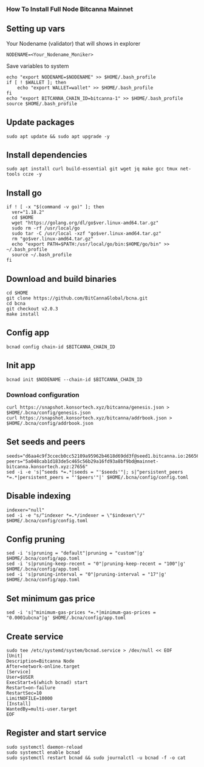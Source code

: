 ### How To Install Full Node Bitcanna Mainnet

## Setting up vars
Your Nodename (validator) that will shows in explorer
```
NODENAME=<Your_Nodename_Moniker>
```

Save variables to system
```
echo "export NODENAME=$NODENAME" >> $HOME/.bash_profile
if [ ! $WALLET ]; then
	echo "export WALLET=wallet" >> $HOME/.bash_profile
fi
echo "export BITCANNA_CHAIN_ID=bitcanna-1" >> $HOME/.bash_profile
source $HOME/.bash_profile
```

## Update packages
```
sudo apt update && sudo apt upgrade -y
```

## Install dependencies
```
sudo apt install curl build-essential git wget jq make gcc tmux net-tools ccze -y
```

## Install go
```
if ! [ -x "$(command -v go)" ]; then
  ver="1.18.2"
  cd $HOME
  wget "https://golang.org/dl/go$ver.linux-amd64.tar.gz"
  sudo rm -rf /usr/local/go
  sudo tar -C /usr/local -xzf "go$ver.linux-amd64.tar.gz"
  rm "go$ver.linux-amd64.tar.gz"
  echo "export PATH=$PATH:/usr/local/go/bin:$HOME/go/bin" >> ~/.bash_profile
  source ~/.bash_profile
fi
```

## Download and build binaries
```
cd $HOME
git clone https://github.com/BitCannaGlobal/bcna.git
cd bcna
git checkout v2.0.3
make install
```

## Config app
```
bcnad config chain-id $BITCANNA_CHAIN_ID
```

## Init app
```
bcnad init $NODENAME --chain-id $BITCANNA_CHAIN_ID
```

### Download configuration
```
curl https://snapshot.konsortech.xyz/bitcanna/genesis.json > $HOME/.bcna/config/genesis.json
curl https://snapshot.konsortech.xyz/bitcanna/addrbook.json > $HOME/.bcna/config/addrbook.json
```

## Set seeds and peers
```
seeds="d6aa4c9f3ccecb0cc52109a95962b4618d69dd3f@seed1.bitcanna.io:26656,23671067d0fd40aec523290585c7d8e91034a771@seed2.bitcanna.io:26656"
peers="5a048cab1d183de5c465c56b29a16fd93a8bf9bd@mainnet-bitcanna.konsortech.xyz:27656"
sed -i -e 's|^seeds *=.*|seeds = "'$seeds'"|; s|^persistent_peers *=.*|persistent_peers = "'$peers'"|' $HOME/.bcna/config/config.toml
```

## Disable indexing
```
indexer="null"
sed -i -e "s/^indexer *=.*/indexer = \"$indexer\"/" $HOME/.bcna/config/config.toml
```

## Config pruning
```
sed -i 's|pruning = "default"|pruning = "custom"|g' $HOME/.bcna/config/app.toml
sed -i 's|pruning-keep-recent = "0"|pruning-keep-recent = "100"|g' $HOME/.bcna/config/app.toml
sed -i 's|pruning-interval = "0"|pruning-interval = "17"|g' $HOME/.bcna/config/app.toml
```

## Set minimum gas price
```
sed -i 's|^minimum-gas-prices *=.*|minimum-gas-prices = "0.0001ubcna"|g' $HOME/.bcna/config/app.toml
```

## Create service
```
sudo tee /etc/systemd/system/bcnad.service > /dev/null << EOF
[Unit]
Description=Bitcanna Node
After=network-online.target
[Service]
User=$USER
ExecStart=$(which bcnad) start
Restart=on-failure
RestartSec=10
LimitNOFILE=10000
[Install]
WantedBy=multi-user.target
EOF
```

## Register and start service
```
sudo systemctl daemon-reload
sudo systemctl enable bcnad
sudo systemctl restart bcnad && sudo journalctl -u bcnad -f -o cat
```
